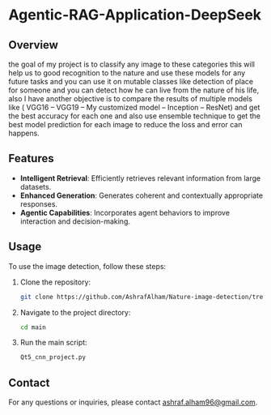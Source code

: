 # Agentic-RAG-Application-DeepSeek

## Overview
the goal of my project is to classify any image to these categories this will help us to good recognition to the nature and use these models for any future tasks and you can use it on mutable classes like detection of place for someone and you can detect how he can live from the nature of his life, also I have another objective is to compare the results of multiple models like ( VGG16 – VGG19 – My customized model – Inception – ResNet) and get the best accuracy for each one and also use ensemble technique to get the best model prediction for each image to reduce the loss and error can happens.



## Features
- **Intelligent Retrieval**: Efficiently retrieves relevant information from large datasets.
- **Enhanced Generation**: Generates coherent and contextually appropriate responses.
- **Agentic Capabilities**: Incorporates agent behaviors to improve interaction and decision-making.


## Usage
To use the image detection, follow these steps:
1. Clone the repository:
    ```bash
    git clone https://github.com/AshrafAlham/Nature-image-detection/tree/main
    ```
2. Navigate to the project directory:
    ```bash
    cd main
    ```
3. Run the main script:
    ```bash
    Qt5_cnn_project.py
    ```

## Contact
For any questions or inquiries, please contact [ashraf.alham96@gmail.com](mailto:ashraf.alham96@gmail.com).

